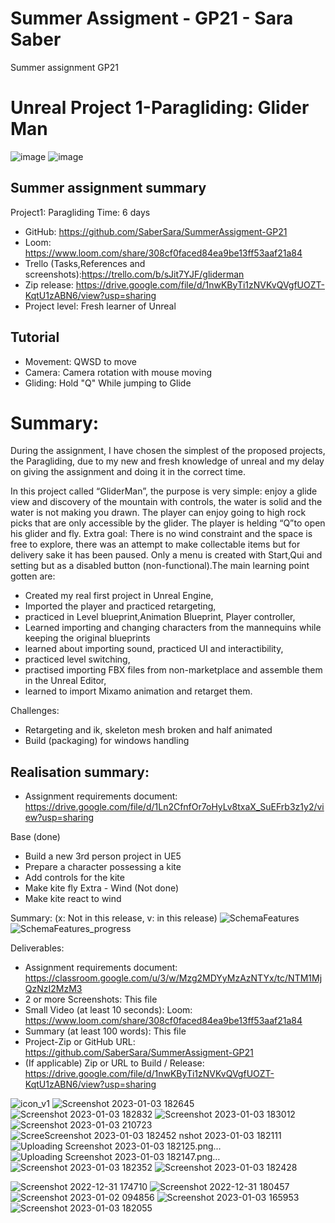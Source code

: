 # Summer Assigment - GP21 - Sara Saber
Summer assignment GP21

# Unreal Project 1-Paragliding: Glider Man

![image](https://user-images.githubusercontent.com/20385915/210437387-3ae0c692-ffe5-4840-81ac-b0e9f58a7817.png)
![image](https://user-images.githubusercontent.com/20385915/210438654-4ed6af40-c50b-40cb-b839-288f68af178d.png)

## Summer assignment summary

Project1: Paragliding
Time: 6 days
- GitHub:
https://github.com/SaberSara/SummerAssigment-GP21 
- Loom:
https://www.loom.com/share/308cf0faced84ea9be13ff53aaf21a84 
- Trello (Tasks,References and screenshots):https://trello.com/b/sJit7YJF/gliderman 
- Zip release: https://drive.google.com/file/d/1nwKByTi1zNVKvQVgfUOZT-KqtU1zABN6/view?usp=sharing
- Project level: Fresh learner of Unreal


## Tutorial

- Movement: QWSD to move
- Camera: Camera rotation with mouse moving
- Gliding: Hold "Q" While jumping to Glide

# Summary:

During the assignment, I have chosen the simplest of the proposed projects, the Paragliding, due to my new and fresh knowledge of unreal and my delay on giving the assignment and doing it in the correct time.


In this project called “GliderMan”, the purpose is very simple: enjoy a glide view and discovery of the mountain with controls, the water is solid and the water is not making you drawn. The player can enjoy going to high rock picks that are only accessible by the glider.
The player is helding “Q”to open his glider and fly.
Extra goal: There is no wind constraint and the space is free to explore, there was an attempt to make collectable items but for delivery sake it has been paused. Only a menu is created with Start,Qui and setting but as a disabled button (non-functional).The main learning point gotten are: 
- Created my real first project in Unreal Engine, 
- Imported the player and practiced retargeting, 
- practiced in Level blueprint,Animation Blueprint, Player controller, 
- Learned importing and changing characters from the mannequins while keeping the original blueprints
- learned about importing sound, practiced UI and interactibility, 
- practiced level switching, 
- practised importing FBX files from non-marketplace and assemble them in the Unreal Editor,
- learned to import Mixamo animation and retarget them.

Challenges:
- Retargeting and ik, skeleton mesh broken and half animated
- Build (packaging) for windows handling


## Realisation summary:

- Assignment requirements document: 
https://drive.google.com/file/d/1Ln2CfnfOr7oHyLv8txaX_SuEFrb3z1y2/view?usp=sharing

Base (done)
- Build a new 3rd person project in UE5
- Prepare a character possessing a kite
- Add controls for the kite
- Make kite fly
Extra - Wind (Not done)
- Make kite react to wind

Summary:
(x: Not in this release, v: in this release)
![SchemaFeatures](https://user-images.githubusercontent.com/20385915/210437747-2dd537b3-0d18-4328-9c6e-03bd2157d136.jpg)
![SchemaFeatures_progress](https://user-images.githubusercontent.com/20385915/210437711-6f90308c-dc6b-433d-8a37-95e517cd6bf5.jpg)


Deliverables:
- Assignment requirements document: 
https://classroom.google.com/u/3/w/Mzg2MDYyMzAzNTYx/tc/NTM1MjQzNzI2MzM3 
- 2 or more Screenshots: This file
- Small Video (at least 10 seconds): Loom: https://www.loom.com/share/308cf0faced84ea9be13ff53aaf21a84 
- Summary (at least 100 words): This file
- Project-Zip or GitHub URL: https://github.com/SaberSara/SummerAssigment-GP21 
- (If applicable) Zip or URL to Build / Release: https://drive.google.com/file/d/1nwKByTi1zNVKvQVgfUOZT-KqtU1zABN6/view?usp=sharing




![icon_v1](https://user-images.githubusercontent.com/20385915/210437742-9066cab4-1ccd-46d9-892d-b829decaf922.png)
![Screenshot 2023-01-03 182645](https://user-images.githubusercontent.com/20385915/210437800-d86a4cc4-f9db-4d6c-a25a-23521ab0f7d2.png)
![Screenshot 2023-01-03 182832](https://user-images.githubusercontent.com/20385915/210437803-bea473fe-ee6c-4a03-8daf-7b3ee49fa5bb.png)
![Screenshot 2023-01-03 183012](https://user-images.githubusercontent.com/20385915/210437805-855714d0-2a22-4164-8ea3-2a4b513eab22.png)
![Screenshot 2023-01-03 210723](https://user-images.githubusercontent.com/20385915/210437807-09902ec9-3439-4885-9268-3bab1bf2841f.png)
![Scree![Screenshot 2023-01-03 182452](https://user-images.githubusercontent.com/20385915/210437796-593ee315-e33d-4b04-bc00-1a9d15f3531f.png)
nshot 2023-01-03 182111](https://user-images.githubusercontent.com/20385915/210437784-e2a45a8c-5d4e-433e-b758-e0c7d247aaec.png)
![Uploading Screenshot 2023-01-03 182125.png…]()
![Uploading Screenshot 2023-01-03 182147.png…]()
![Screenshot 2023-01-03 182352](https://user-images.githubusercontent.com/20385915/210437791-9931c7b6-b749-459a-aa68-e739244f3849.png)
![Screenshot 2023-01-03 182428](https://user-images.githubusercontent.com/20385915/210437794-1483470f-bfc8-4196-a03f-3ffe435e5825.png)



![Screenshot 2022-12-31 174710](https://user-images.githubusercontent.com/20385915/210437749-8c5f7a71-35a0-477c-ae05-c56f7bf614e7.png)
![Screenshot 2022-12-31 180457](https://user-images.githubusercontent.com/20385915/210437758-710ba235-1a3e-4041-be09-0b384b4f1921.png)
![Screenshot 2023-01-02 094856](https://user-images.githubusercontent.com/20385915/210437761-e9d32cd0-2520-4a5c-b6f1-cc187439fb77.png)
![Screenshot 2023-01-03 165953](https://user-images.githubusercontent.com/20385915/210437773-c92c4f3a-e7bc-4f7c-9ec5-5a526720d2b7.png)
![Screenshot 2023-01-03 182055](https://user-images.githubusercontent.com/20385915/210437778-2f3e0a1b-4e8a-4956-a48b-329669344f58.png)



